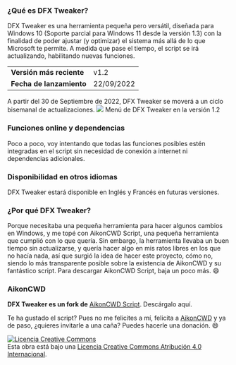 ### ¿Qué es DFX Tweaker?
DFX Tweaker es una herramienta pequeña pero versátil, diseñada para Windows 10 (Soporte parcial para Windows 11 desde la versión 1.3) con la finalidad de poder ajustar (y optimizar) el sistema más allá de lo que Microsoft te permite. A medida que pase el tiempo, el script se irá actualizando, habilitando nuevas funciones.

|||
|---|---|
|**Versión más reciente**|v1.2|
|**Fecha de lanzamiento**|22/09/2022|

A partir del 30 de Septiembre de 2022, DFX Tweaker se moverá a un ciclo bisemanal de actualizaciones.
![](https://blogger.googleusercontent.com/img/b/R29vZ2xl/AVvXsEgaPSeSgIUhfKE637odi8lcPapHkzbuk_NzrWRs9XdRzhrRoIJ0WZUvVwsH1O6_zFtyNJsJUJD09BoDP7ERMgrtFBA56jPM_Vs-3XqufUCvsyMY_BGI5dUd2zF0KlbU5xI3ZEn9ZAoHbB_N2U76mswMJ8axikjUzBekAwB0A36ozion7kxLHpbAPksaXA/s979/tweaker1.2.png)
Menú de DFX Tweaker en la versión 1.2

### Funciones online y dependencias
Poco a poco, voy intentando que todas las funciones posibles estén integradas en el script sin necesidad de conexión a internet ni dependencias adicionales.

### Disponibilidad en otros idiomas
DFX Tweaker estará disponible en Inglés y Francés en futuras versiones.

### ¿Por qué DFX Tweaker?
Porque necesitaba una pequeña herramienta para hacer algunos cambios en Windows, y me topé con AikonCWD Script, una pequeña herramienta que cumplió con lo que quería. Sin embargo, la herramienta llevaba un buen tiempo sin actualizarse, y quería hacer algo en mis ratos libres en los que no hacía nada, así que surgió la idea de hacer este proyecto, cómo no, siendo lo más transparente posible sobre la existencia de AikonCWD y su fantástico script.
Para descargar AikonCWD Script, baja un poco más. :smile:

### AikonCWD
**DFX Tweaker es un fork de** [AikonCWD Script](https://github.com/aikoncwd/win10script). Descárgalo aquí.

Te ha gustado el script? Pues no me felicites a mí, felicita a [AikonCWD](https://github.com/aikoncwd) y ya de paso, ¿quieres invitarle a una caña? Puedes hacerle una donación. :smile:

<a rel="license" href="http://creativecommons.org/licenses/by/4.0/"><img alt="Licencia Creative Commons" style="border-width:0" src="https://i.creativecommons.org/l/by/4.0/88x31.png" /></a><br />Esta obra está bajo una <a rel="license" href="http://creativecommons.org/licenses/by/4.0/">Licencia Creative Commons Atribución 4.0 Internacional</a>.
